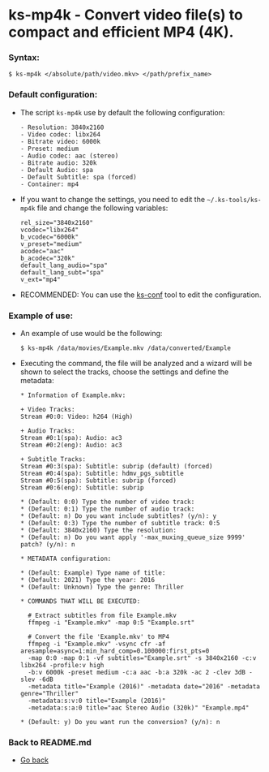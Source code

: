 ks-mp4k - Convert video file(s) to compact and efficient MP4 (4K).
=================================================================

### Syntax:

```shell
$ ks-mp4k </absolute/path/video.mkv> </path/prefix_name>
```

### Default configuration:

  * The script `ks-mp4k` use by default the following configuration:
  
    ```shell
    - Resolution: 3840x2160
    - Video codec: libx264
    - Bitrate video: 6000k
    - Preset: medium
    - Audio codec: aac (stereo)
    - Bitrate audio: 320k
    - Default Audio: spa
    - Default Subtitle: spa (forced)
    - Container: mp4
    ````
    
  * If you want to change the settings, you need to edit the `~/.ks-tools/ks-mp4k` file and change the following variables:
  
    ```shell
    rel_size="3840x2160"
    vcodec="libx264"
    b_vcodec="6000k"
    v_preset="medium"
    acodec="aac"
    b_acodec="320k"
    default_lang_audio="spa"
    default_lang_subt="spa"
    v_ext="mp4"
    ````

  * RECOMMENDED: You can use the [ks-conf](https://github.com/q3aql/ks-tools/blob/main/doc/ks-conf.md) tool to edit the configuration.

### Example of use:

  * An example of use would be the following:
  
    ```shell
    $ ks-mp4k /data/movies/Example.mkv /data/converted/Example
    ````
    
  * Executing the command, the file will be analyzed and a wizard will be shown to select the tracks, choose the settings and define the metadata:

    ```shell
    * Information of Example.mkv:

    + Video Tracks:
    Stream #0:0: Video: h264 (High)

    + Audio Tracks:
    Stream #0:1(spa): Audio: ac3
    Stream #0:2(eng): Audio: ac3

    + Subtitle Tracks:
    Stream #0:3(spa): Subtitle: subrip (default) (forced)
    Stream #0:4(spa): Subtitle: hdmv_pgs_subtitle
    Stream #0:5(spa): Subtitle: subrip (forced)
    Stream #0:6(eng): Subtitle: subrip

    * (Default: 0:0) Type the number of video track: 
    * (Default: 0:1) Type the number of audio track: 
    * (Default: n) Do you want include subtitles? (y/n): y
    * (Default: 0:3) Type the number of subtitle track: 0:5
    * (Default: 3840x2160) Type the resolution: 
    * (Default: n) Do you want apply '-max_muxing_queue_size 9999' patch? (y/n): n

    * METADATA configuration:

    * (Default: Example) Type name of title: 
    * (Default: 2021) Type the year: 2016
    * (Default: Unknown) Type the genre: Thriller

    * COMMANDS THAT WILL BE EXECUTED:

      # Extract subtitles from file Example.mkv
      ffmpeg -i "Example.mkv" -map 0:5 "Example.srt"

      # Convert the file 'Example.mkv' to MP4
      ffmpeg -i "Example.mkv" -vsync cfr -af aresample=async=1:min_hard_comp=0.100000:first_pts=0 
      -map 0:0 -map 0:1 -vf subtitles="Example.srt" -s 3840x2160 -c:v libx264 -profile:v high 
      -b:v 6000k -preset medium -c:a aac -b:a 320k -ac 2 -clev 3dB -slev -6dB 
      -metadata title="Example (2016)" -metadata date="2016" -metadata genre="Thriller" 
      -metadata:s:v:0 title="Example (2016)" 
      -metadata:s:a:0 title="aac Stereo Audio (320k)" "Example.mp4"

    * (Default: y) Do you want run the conversion? (y/n): n
    ````
    
### Back to README.md
    
* [Go back](https://github.com/q3aql/ks-tools/blob/main/README.md)
  
